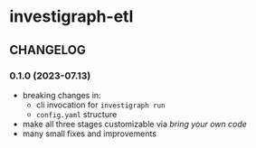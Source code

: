 # investigraph-etl

## CHANGELOG

### 0.1.0 (2023-07.13)
- breaking changes in:
    - cli invocation for `investigraph run`
    - `config.yaml` structure
- make all three stages customizable via *bring your own code*
- many small fixes and improvements
